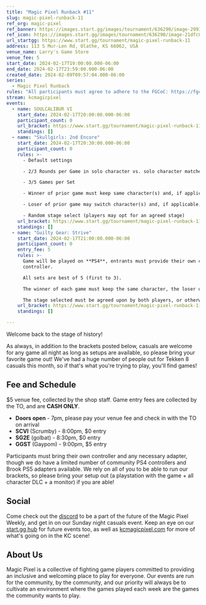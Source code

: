 ```yaml
---
title: "Magic Pixel Runback #11"
slug: magic-pixel-runback-11
ref_org: magic-pixel
ref_banner: https://images.start.gg/images/tournament/636290/image-29932719335c2dd011fd2ad3a805e188.png?ehk=VjM98DOMwYK0EAA0ZrYNp1Ncnln4Xbl0sRiDvK1G9B8%3D&ehkOptimized=%2FSDDF368VqBpaFVOr524timv6Lk3uZs8Se37JluCxvQ%3D
ref_icon: https://images.start.gg/images/tournament/636290/image-21dfc81119f750ff2ab308a29743a760.png?ehk=TTcph9bnhgkVxyc%2FYc6VeYOSB8IIfyS8XT3Tqz17gtQ%3D&ehkOptimized=w75W%2B57NANbUnZVBZ6K6Y4tI5n4yfQ6aAPibjEBcegU%3D
url_startgg: https://www.start.gg/tournament/magic-pixel-runback-11
address: 113 S Mur-Len Rd, Olathe, KS 66062, USA
venue_name: Larry's Game Store
venue_fee: 5
start_date: 2024-02-17T19:00:00.000-06:00
end_date: 2024-02-17T23:59:00.000-06:00
created_date: 2024-02-09T09:57:04.000-06:00
series:
  - Magic Pixel Runback
rules: "All participants must agree to adhere to the FGCoC: https://fgcoc.com/"
stream: kcmagicpixel
events:
  - name: SOULCALIBUR VI
    start_date: 2024-02-17T20:00:00.000-06:00
    participant_count: 0
    url_bracket: https://www.start.gg/tournament/magic-pixel-runback-11/events/soulcalibur-vi/brackets/1578244/2365068
    standings: []
  - name: "Skullgirls: 2nd Encore"
    start_date: 2024-02-17T20:30:00.000-06:00
    participant_count: 0
    rules: >-
      - Default settings

      - 2/3 Rounds per Game in solo character vs. solo character matches

      - 3/5 Games per Set

      - Winner of prior game must keep same character(s) and, if applicable, assists

      - Loser of prior game may switch character(s) and, if applicable, assists

      - Random stage select (players may opt for an agreed stage)
    url_bracket: https://www.start.gg/tournament/magic-pixel-runback-11/events/skullgirls-2nd-encore/brackets/1578252/2365076
    standings: []
  - name: "Guilty Gear: Strive"
    start_date: 2024-02-17T21:00:00.000-06:00
    participant_count: 0
    entry_fee: 5
    rules: >-
      Game will be played on **PS4**, entrants must provide their own compatible
      controller.  

      All sets are best of 5 (first to 3).  

      The winner of each game must keep the same character, the loser of that game may switch characters.  

      The stage selected must be agreed upon by both players, or otherwise selected at random.
    url_bracket: https://www.start.gg/tournament/magic-pixel-runback-11/events/guilty-gear-strive/brackets/1578243/2365067
    standings: []

---
```


Welcome back to the stage of history!

As always, in addition to the brackets posted below, casuals are welcome for any game all night as long as setups are available, so please bring your favorite game out! We've had a huge number of people out for Tekken 8 casuals this month, so if that's what you're trying to play, you'll find games!

## Fee and Schedule
$5 venue fee, collected by the shop staff. Game entry fees are collected by the TO, and are **CASH ONLY**. 

- **Doors open** - 7pm, please pay your venue fee and check in with the TO on arrival
- **SCVI** (Scrumby) - 8:00pm, $0 entry
- **SG2E** (golbat) - 8:30pm, $0 entry
- **GGST** (Gaypom) - 9:00pm, $5 entry

Participants must bring their own controller and any necessary adapter, though we do have a limited number of community PS4 controllers and Brook PS5 adapters available. We rely on all of you to be able to run our brackets, so please bring your setup out (a playstation with the game + all character DLC + a monitor) if you are able!  

## Social
Come check out the [discord](https://discord.gg/jkmn6CVrrQ) to be a part of the future of the Magic Pixel Weekly, and get in on our Sunday night casuals event. Keep an eye on our [start.gg hub](https://www.start.gg/hub/magic-pixel) for future events too, as well as [kcmagicpixel.com](https://kcmagicpixel.com) for more of what's going on in the KC scene!

## About Us

Magic Pixel is a collective of fighting game players committed to providing an inclusive and welcoming place to play for everyone. Our events are run for the community, by the community, and our priority will always be to cultivate an environment where the games played each week are the games the community wants to play.
  